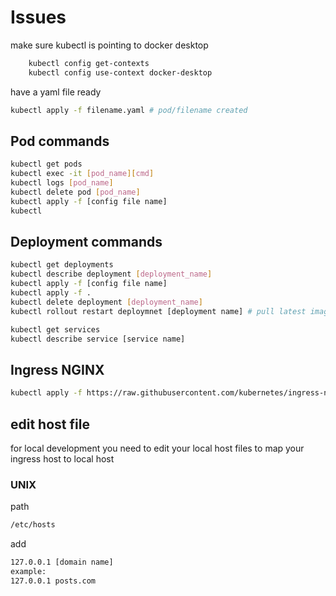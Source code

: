 # Issues


make sure kubectl is pointing to docker desktop
```bash
    kubectl config get-contexts
    kubectl config use-context docker-desktop
```

have a yaml file ready

```bash
kubectl apply -f filename.yaml # pod/filename created
```
## Pod commands
```bash
kubectl get pods
kubectl exec -it [pod_name][cmd]
kubectl logs [pod_name]
kubectl delete pod [pod_name]
kubectl apply -f [config file name]
kubectl 
```

## Deployment commands
```bash
kubectl get deployments
kubectl describe deployment [deployment_name]
kubectl apply -f [config file name]
kubectl apply -f .
kubectl delete deployment [deployment_name]
kubectl rollout restart deploymnet [deployment name] # pull latest image from docker hub
```

```bash
kubectl get services
kubectl describe service [service name]
```

## Ingress NGINX

```bash
kubectl apply -f https://raw.githubusercontent.com/kubernetes/ingress-nginx/controller-v1.7.0/deploy/static/provider/cloud/deploy.yaml

```

## edit host file

for local development you need to edit your local host files to map your ingress host to local host

### UNIX

path
```bash
/etc/hosts
```
add 
```bash
127.0.0.1 [domain name]
example:
127.0.0.1 posts.com
```
